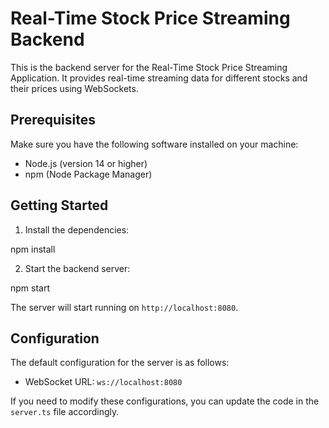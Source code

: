 # Real-Time Stock Price Streaming Backend

This is the backend server for the Real-Time Stock Price Streaming Application. It provides real-time streaming data for different stocks and their prices using WebSockets.

## Prerequisites

Make sure you have the following software installed on your machine:

- Node.js (version 14 or higher)
- npm (Node Package Manager)

## Getting Started

1. Install the dependencies:

npm install

2. Start the backend server:

npm start

The server will start running on `http://localhost:8080`.

## Configuration

The default configuration for the server is as follows:

- WebSocket URL: `ws://localhost:8080`

If you need to modify these configurations, you can update the code in the `server.ts` file accordingly.
